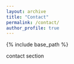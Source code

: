 ```yaml
---
layout: archive
title: "Contact"
permalink: /contact/
author_profile: true
---
```


{% include base_path %}

contact section


